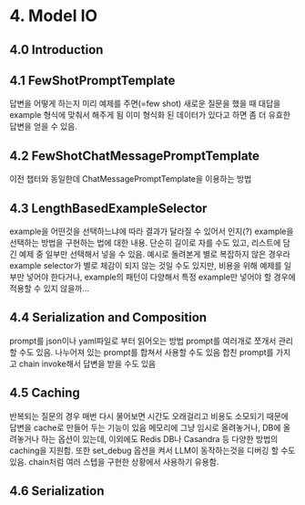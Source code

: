 # 4. Model IO
## 4.0 Introduction
## 4.1 FewShotPromptTemplate
답변을 어떻게 하는지 미리 예제를 주면(=few shot) 새로운 질문을 했을 때 대답을 example 형식에 맞춰서 해주게 됨
이미 형식화 된 데이터가 있다고 하면 좀 더 유효한 답변을 얻을 수 있음.
## 4.2 FewShotChatMessagePromptTemplate
이전 챕터와 동일한데 ChatMessagePromptTemplate을 이용하는 방법
## 4.3 LengthBasedExampleSelector
example을 어떤것을 선택하느냐에 따라 결과가 달라질 수 있어서 인지(?) example을 선택하는 방법을 구현하는 법에 대한 내용.
단순히 길이로 자를 수도 있고, 리스트에 담긴 예제 중 일부만 선택해서 넣을 수 있음.
예시로 돌려본게 별로 복잡하지 않은 경우라 example selector가 별로 체감이 되지 않는 것일 수도 있지만, 비용을 위해 예제를 일부만 넣어야 한다거나, example의 패턴이 다양해서 특정 example만 넣어야 할 경우에 적용할 수 있지 않을까...
## 4.4 Serialization and Composition
prompt를 json이나 yaml파일로 부터 읽어오는 방법
prompt를 여러개로 쪼개서 관리할 수도 있음. 나누어져 있는 prompt를 합쳐서 사용할 수도 있음
합친 prompt를 가지고 chain invoke해서 답변을 받을 수도 있음
## 4.5 Caching
반복되는 질문의 경우 매번 다시 물어보면 시간도 오래걸리고 비용도 소모되기 때문에 답변을 cache로 만들어 두는 기능이 있음
메모리에 그냥 임시로 올려놓거나, DB에 올려놓거나 하는 옵션이 있는데, 이외에도 Redis DB나 Casandra 등 다양한 방법의 caching을 지원함.
또한 set_debug 옵션을 켜서 LLM이 동작하는것을 디버깅 할 수도 있음. chain처럼 여러 스텝을 구현한 상황에서 사용하기 유용함.
## 4.6 Serialization
